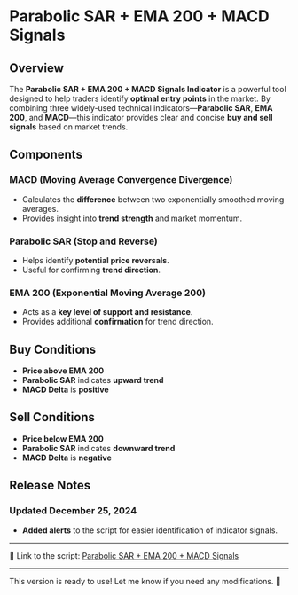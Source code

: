 # Parabolic SAR + EMA 200 + MACD Signals

## Overview

The **Parabolic SAR + EMA 200 + MACD Signals Indicator** is a powerful tool designed to help traders identify **optimal entry points** in the market. By combining three widely-used technical indicators—**Parabolic SAR**, **EMA 200**, and **MACD**—this indicator provides clear and concise **buy and sell signals** based on market trends.

## Components

### **MACD (Moving Average Convergence Divergence)**
- Calculates the **difference** between two exponentially smoothed moving averages.
- Provides insight into **trend strength** and market momentum.

### **Parabolic SAR (Stop and Reverse)**
- Helps identify **potential price reversals**.
- Useful for confirming **trend direction**.

### **EMA 200 (Exponential Moving Average 200)**
- Acts as a **key level of support and resistance**.
- Provides additional **confirmation** for trend direction.

## **Buy Conditions**
- **Price above EMA 200**
- **Parabolic SAR** indicates **upward trend**
- **MACD Delta** is **positive**

## **Sell Conditions**
- **Price below EMA 200**
- **Parabolic SAR** indicates **downward trend**
- **MACD Delta** is **negative**

## **Release Notes**
### Updated December 25, 2024
- **Added alerts** to the script for easier identification of indicator signals.

---

🔗 Link to the script: [Parabolic SAR + EMA 200 + MACD Signals](https://www.tradingview.com/script/eevVxLxD-Parabolic-SAR-EMA-200-MACD-Signals/)

---

This version is ready to use! Let me know if you need any modifications. 🚀
